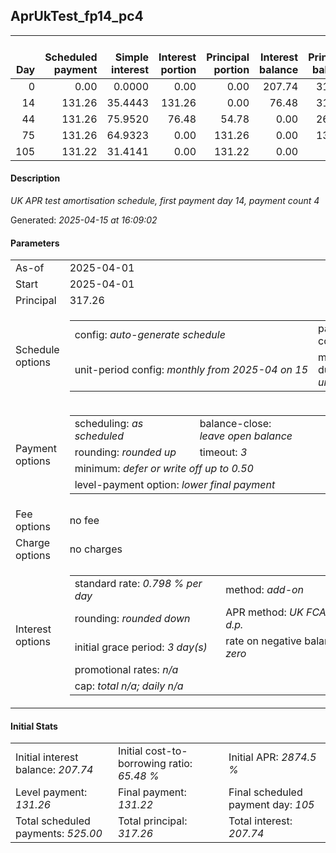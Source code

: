 <h2>AprUkTest_fp14_pc4</h2><table><thead style="vertical-align: bottom;"><th style="text-align: right;">Day</th><th style="text-align: right;">Scheduled payment</th><th style="text-align: right;">Simple interest</th><th style="text-align: right;">Interest portion</th><th style="text-align: right;">Principal portion</th><th style="text-align: right;">Interest balance</th><th style="text-align: right;">Principal balance</th><th style="text-align: right;">Total simple interest</th><th style="text-align: right;">Total interest</th><th style="text-align: right;">Total principal</th></thead><tr style="text-align: right;"><td class="ci00">0</td><td class="ci01" style="white-space: nowrap;">0.00</td><td class="ci02">0.0000</td><td class="ci03">0.00</td><td class="ci04">0.00</td><td class="ci05">207.74</td><td class="ci06">317.26</td><td class="ci07">0.0000</td><td class="ci08">0.00</td><td class="ci09">0.00</td></tr><tr style="text-align: right;"><td class="ci00">14</td><td class="ci01" style="white-space: nowrap;">131.26</td><td class="ci02">35.4443</td><td class="ci03">131.26</td><td class="ci04">0.00</td><td class="ci05">76.48</td><td class="ci06">317.26</td><td class="ci07">35.4443</td><td class="ci08">131.26</td><td class="ci09">0.00</td></tr><tr style="text-align: right;"><td class="ci00">44</td><td class="ci01" style="white-space: nowrap;">131.26</td><td class="ci02">75.9520</td><td class="ci03">76.48</td><td class="ci04">54.78</td><td class="ci05">0.00</td><td class="ci06">262.48</td><td class="ci07">111.3963</td><td class="ci08">207.74</td><td class="ci09">54.78</td></tr><tr style="text-align: right;"><td class="ci00">75</td><td class="ci01" style="white-space: nowrap;">131.26</td><td class="ci02">64.9323</td><td class="ci03">0.00</td><td class="ci04">131.26</td><td class="ci05">0.00</td><td class="ci06">131.22</td><td class="ci07">176.3286</td><td class="ci08">207.74</td><td class="ci09">186.04</td></tr><tr style="text-align: right;"><td class="ci00">105</td><td class="ci01" style="white-space: nowrap;">131.22</td><td class="ci02">31.4141</td><td class="ci03">0.00</td><td class="ci04">131.22</td><td class="ci05">0.00</td><td class="ci06">0.00</td><td class="ci07">207.7427</td><td class="ci08">207.74</td><td class="ci09">317.26</td></tr></table><p><h4>Description</h4><i>UK APR test amortisation schedule, first payment day 14, payment count 4</i></p><p>Generated: <i>2025-04-15 at 16:09:02</i></p><h4>Parameters</h4><table><tr><td>As-of</td><td>2025-04-01</td></tr><tr><td>Start</td><td>2025-04-01</td></tr><tr><td>Principal</td><td>317.26</td></tr><tr><td>Schedule options</td><td><table><tr><td>config: <i>auto-generate schedule</i></td><td>payment count: <i>4</i></td></tr><tr><td style="white-space: nowrap;">unit-period config: <i>monthly from 2025-04 on 15</i></td><td>max duration: <i>unlimited</i></td></tr></table></td></tr><tr><td>Payment options</td><td><table><tr><td>scheduling: <i>as scheduled</i></td><td>balance-close: <i>leave&nbsp;open&nbsp;balance</i></td></tr><tr><td>rounding: <i>rounded up</i></td><td>timeout: <i>3</i></td></tr><tr><td colspan='2'>minimum: <i>defer&nbsp;or&nbsp;write&nbsp;off&nbsp;up&nbsp;to&nbsp;0.50</i></td></tr><tr><td colspan='2'>level-payment option: <i>lower&nbsp;final&nbsp;payment</i></td></tr></table></td></tr><tr><td>Fee options</td><td>no fee</td></tr><tr><td>Charge options</td><td>no charges</td></tr><tr><td>Interest options</td><td><table><tr><td>standard rate: <i>0.798 % per day</i></td><td>method: <i>add-on</i></td></tr><tr><td>rounding: <i>rounded down</i></td><td>APR method: <i>UK FCA to 1 d.p.</i></td></tr><tr><td>initial grace period: <i>3 day(s)</i></td><td>rate on negative balance: <i>zero</i></td></tr><tr><td colspan="2">promotional rates: <i><i>n/a</i></i></td></tr><tr><td colspan="2">cap: <i>total <i>n/a</i>; daily <i>n/a</i></td></tr></table></td></tr></table><h4>Initial Stats</h4><table><tr><td>Initial interest balance: <i>207.74</i></td><td>Initial cost-to-borrowing ratio: <i>65.48 %</i></td><td>Initial APR: <i>2874.5 %</i></td></tr><tr><td>Level payment: <i>131.26</i></td><td>Final payment: <i>131.22</i></td><td>Final scheduled payment day: <i>105</i></td></tr><tr><td>Total scheduled payments: <i>525.00</i></td><td>Total principal: <i>317.26</i></td><td>Total interest: <i>207.74</i></td></tr></table>